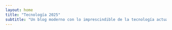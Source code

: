 ```yaml
---
layout: home
title: "Tecnología 2025"
subtitle: "Un blog moderno con lo imprescindible de la tecnología actual: IA, ciberseguridad, redes sociales, innovación y gadgets."
---
```

